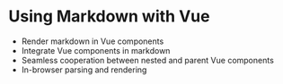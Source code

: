 # Using Markdown with Vue

- Render markdown in Vue components
- Integrate Vue components in markdown
- Seamless cooperation between nested and parent Vue components
- In-browser parsing and rendering
